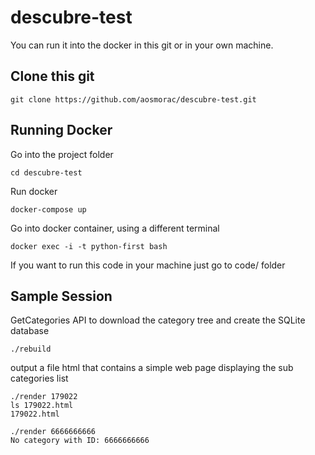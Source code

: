 # descubre-test

You can run it into the docker in this git or in your own machine.

## Clone this git

```
git clone https://github.com/aosmorac/descubre-test.git
```

## Running Docker

Go into the project folder
```
cd descubre-test
```

Run docker
```
docker-compose up
```

Go into docker container, using a different terminal
```
docker exec -i -t python-first bash
```


If you want to run this code in your machine just go to code/ folder


## Sample Session

GetCategories API to download the category tree and
   create the SQLite database
```
./rebuild
```

output a file html that contains a simple web page displaying the sub categories list
```
./render 179022 
ls 179022.html
179022.html
```
```
./render 6666666666 
No category with ID: 6666666666
```



